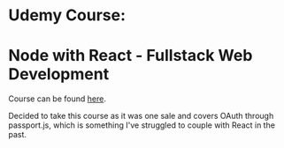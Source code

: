 # Udemy Course:  
# Node with React - Fullstack Web Development
Course can be found [here](https://www.udemy.com/course/node-with-react-fullstack-web-development/).

Decided to take this course as it was one sale and covers OAuth through passport.js, which is something I've struggled to couple with React in the past.
